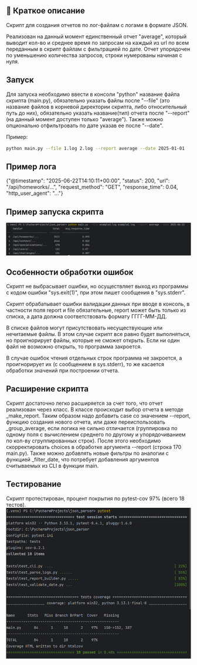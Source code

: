 ## 📝 Краткое описание

Скрипт для создания отчетов по лог-файлам 
с логами в формате JSON. 

Реализован на данный 
момент единственный отчет "average", который выводит кол-во
и среднее время по запросам на каждый из url по всем 
переданным в скрипт файлам с фильтрацией по дате. 
Отчет упорядочен по уменьшению количества запросов, 
строки нумерованы начиная с нуля. 

## Запуск
Для запуска необходимо ввести в консоли "python" название 
файла скрипта (main.py), обязательно указать файлы после "--file" 
(это название файлов в корневой директории скрипта, 
либо относительный путь до них), обязательно указать 
название(тип) отчета после "--report"(на данный момент доступен 
только "average"). Также можно опционально отфильтровать по дате
указав ее после "--date".


Пример:
```bash
python main.py --file 1.log 2.log --report average --date 2025-01-01
```

## Пример лога
{"@timestamp": "2025-06-22T14:10:11+00:00", 
"status": 200, "url": "/api/homeworks/...", 
"request_method": "GET", "response_time": 0.04, 
"http_user_agent": "..."}

## Пример запуска скрипта
![Запуск скрипта](README_pics/Script_run.PNG)

## Особенности обработки ошибок
Скрипт не выбрасывает ошибки, но осуществляет выход из 
программы с кодом ошибки "sys.exit(1)", при этом пишет 
сообщения в "sys.stderr". 

Скрипт обрабатывает ошибки валидации данных при вводе 
в консоль, в частности поля report и file обязательные, 
report может быть только из списка, а дата должна 
соответствовать формату ГГГГ-ММ-ДД.

В списке файлов могут присутствовать несуществующие 
или нечитаемые файлы. В этом случае скрипт все равно будет 
выполняться, но проигнорирует файлы, которые не сможет открыть. 
Если ни один файл не возможно открыть, то программа закроется.

В случае ошибок чтения отдельных строк программа не закроется, 
а проигнорирует их (с сообщением в sys.stderr), то же касается 
обработки значений при построении отчета. 

## Расширение скрипта
Скрипт достаточно легко расширяется за счет того, что отчет реализован 
через класс. В классе происходит выбор отчета в методе _make_report.
Таким образом надо добавить case со значением --report, функцию создания 
нового отчета, или даже переиспользовать _group_average, если логика не сильно 
отличается (группировка по одному поля с вычислением среднего по другому и
упорядочиванием по кол-ву сгруппированных строк). После этого необходимо 
скорректировать choices в обработке аргумента --report (строка 170 main.py).
Также можно добавлять новые фильтры по аналогии с функцией _filter_date,
что потребует добавления аргументов считываемых из CLI в функции main. 

## Тестирование 
Скрипт протестирован, процент покрытия по pytest-cov 97% 
(всего 18 тестов).
![Тесты и покрытие](README_pics/tests_cov.PNG)